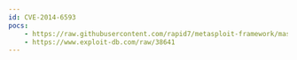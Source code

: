 ```yaml
---
id: CVE-2014-6593
pocs:
    - https://raw.githubusercontent.com/rapid7/metasploit-framework/master/modules/auxiliary/server/jsse_skiptls_mitm_proxy.rb
    - https://www.exploit-db.com/raw/38641
---
```

